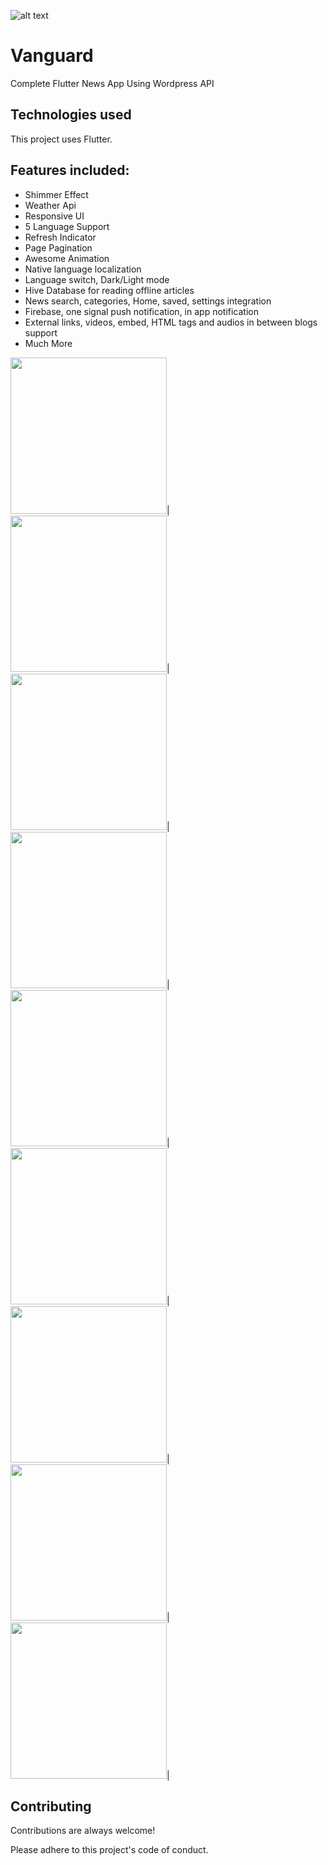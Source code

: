 
![alt text](https://raw.githubusercontent.com/ihraihan/Complete-Flutter-News-App/master/android/app/src/main/res/mipmap-xxxhdpi/ic_launcher.png?raw=true)
# Vanguard

Complete Flutter News App Using Wordpress API

## Technologies used

This project uses Flutter. 
## Features included:
* Shimmer Effect
* Weather Api
* Responsive UI
* 5 Language Support
* Refresh Indicator
* Page Pagination
* Awesome Animation
* Native language localization
* Language switch, Dark/Light mode
* Hive Database for reading offline articles
* News search, categories, Home, saved, settings integration
* Firebase, one signal push notification, in app notification
* External links, videos, embed, HTML tags and audios in between blogs support
* Much More


<img src="https://github.com/ihraihan/Complete-Flutter-News-App/blob/master/screenshots/1%20(1).jpg" width="250">|&nbsp;
<img src="https://github.com/ihraihan/Complete-Flutter-News-App/blob/master/screenshots/1%20(3).jpg" width="250">|&nbsp;
<img src="https://github.com/ihraihan/Complete-Flutter-News-App/blob/master/screenshots/1%20(7).jpg" width="250">|&nbsp;
<img src="https://github.com/ihraihan/Complete-Flutter-News-App/blob/master/screenshots/1%20(9).jpg" width="250">|&nbsp;
<img src="https://github.com/ihraihan/Complete-Flutter-News-App/blob/master/screenshots/1%20(6).jpg" width="250">|&nbsp;
<img src="https://github.com/ihraihan/Complete-Flutter-News-App/blob/master/screenshots/1%20(10).jpg" width="250">|&nbsp;
<img src="https://github.com/ihraihan/Complete-Flutter-News-App/blob/master/screenshots/1%20(2).jpg" width="250">|&nbsp;
<img src="https://github.com/ihraihan/Complete-Flutter-News-App/blob/master/screenshots/1%20(5).jpg" width="250">|&nbsp;
<img src="https://github.com/ihraihan/Complete-Flutter-News-App/blob/master/screenshots/1%20(11).jpg" width="250">|



## Contributing
Contributions are always welcome!

Please adhere to this project's code of conduct.
